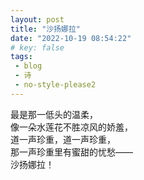 ```yaml
---
layout: post
title: "沙扬娜拉"
date: "2022-10-19 08:54:22"
# key: false 
tags:
 - blog
 - 诗
 - no-style-please2
---
```


最是那一低头的温柔，  
像一朵水莲花不胜凉风的娇羞，  
道一声珍重，道一声珍重，  
那一声珍重里有蜜甜的忧愁——  
沙扬娜拉！